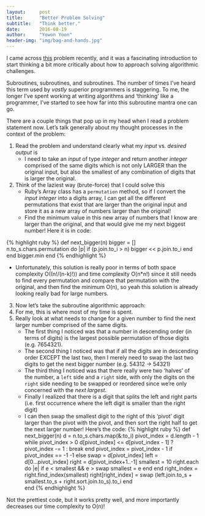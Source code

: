 ```yaml
---
layout:     post
title:      "Better Problem Solving"
subtitle:   "Think better."
date:       2016-08-19
author:     "Yowon Yoon"
header-img: "img/bag-and-hands.jpg"
---
```

I came across [this](https://www.codewars.com/kata/next-bigger-number-with-the-same-digits/ruby) problem recently, and it was a fascinating introduction to start thinking a bit more critically about how to approach solving algorithmic challenges.

Subroutines, subroutines, and subroutines. The number of times I’ve heard this term used by _vastly_ superior programmers is staggering. To me, the longer I’ve spent working at writing algorithms and ‘thinking’ like a programmer, I’ve started to see how far into this subroutine mantra one can go. 

There are a couple things that pop up in my head when I read a problem statement now. Let’s talk generally about my thought processes in the context of the problem:

1. Read the problem and understand clearly what my _input_ vs. _desired output_ is
   - I need to take an _input_ of type _integer_ and return another _integer_ comprised of the same digits which is not only LARGER than the original input, but also the smallest of any combination of digits that is larger the original.
2. Think of the laziest way (brute-force) that I could solve this
   - Ruby’s Array class has a `permutation` method, so if I convert the _input_ _integer_ into a digits array, I can get all the different permutations that exist that are larger than the original input and store it as a new array of numbers larger than the original!
   - Find the minimum value in this new array of numbers that I know are larger than the original, and that would give me my next biggest number! Here it is in code:

{% highlight ruby %}
def next_bigger(n)
  bigger = []
  n.to_s.chars.permutation do |p|
    if (p.join.to_i > n)
      bigger << p.join.to_i
    end
  end
  bigger.min
end
{% endhighlight %}
  - Unfortunately, this solution is really poor in terms of both space complexity O((n!/(n-k)!)) and time complexity O(n*n!) since it still needs to find every permutation and compare that permutation with the original, and then find the minimum O(n), so yeah this solution is already looking really bad for large numbers.  
3. Now let’s take the subroutine algorithmic approach:
  1. For me, this is where most of my time is spent. 
  2. Really look at what needs to change for a given number to find the next larger number comprised of the same digits.
     - The first thing I noticed was that a number in descending order (in terms of digits) is the largest possible permutation of those digits (e.g. 7654321).
     - The second thing I noticed was that if all the digits are in descending order EXCEPT the last two, then I merely need to swap the last two digits to get the next bigger number (e.g. 54312 → 54321)
     - The third thing I noticed was that there really were two ‘halves’ of the number, a `left` side and a `right` side, with only the digits on the `right` side needing to be swapped or reordered since we’re only concerned with the _next largest_.
     - Finally I realized that there is a digit that splits the left and right parts (i.e. first occurrence where the left digit is smaller than the right digit)
     - I can then swap the smallest digit to the right of this ‘pivot’ digit larger than the pivot with the pivot, and then sort the right half to get the next larger number! Here’s the code:
{% highlight ruby %}
def next_bigger(n)
  d = n.to_s.chars.map(&:to_i)
  pivot_index = d.length - 1
  while pivot_index > 0
    d[pivot_index] <= d[pivot_index - 1] ? pivot_index -= 1 : break
  end
  pivot_index = pivot_index - 1
  if pivot_index == -1
    -1
  else
    swap = d[pivot_index]
    left = d[0...pivot_index]
    right = d[pivot_index+1..-1]
    smallest = 10
    right.each do |e|
      if e < smallest && e > swap
        smallest = e
      end
    end
    right_index = right.find_index(smallest)
    right[right_index] = swap
    (left.join.to_s + smallest.to_s + right.sort.join.to_s).to_i
  end    
end
{% endhighlight %}

Not the prettiest code, but it works pretty well, and more importantly decreases our time complexity to O(n)!
